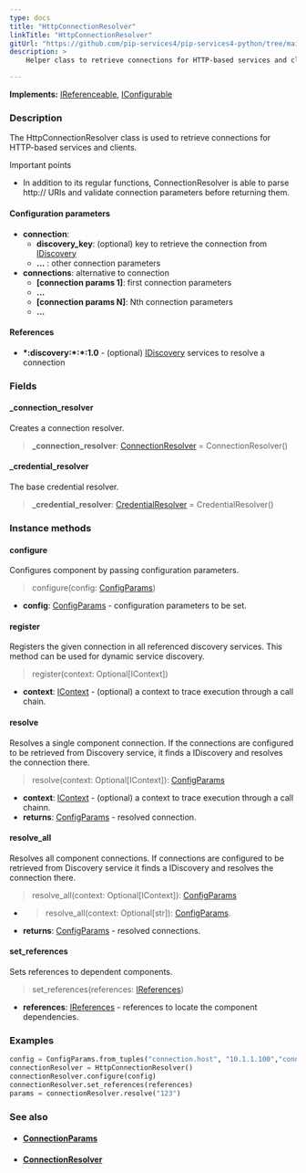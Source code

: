 ```yaml
---
type: docs
title: "HttpConnectionResolver"
linkTitle: "HttpConnectionResolver"
gitUrl: "https://github.com/pip-services4/pip-services4-python/tree/main/pip-services4-http-python"
description: >
    Helper class to retrieve connections for HTTP-based services and clients.

---
```


**Implements:** [IReferenceable](../../../components/refer/ireferenceable), [IConfigurable](../../../components/config/iconfigurable)

### Description

The HttpConnectionResolver class is used to retrieve connections for HTTP-based services and clients.

Important points

- In addition to its regular functions, ConnectionResolver is able to parse http:// URIs and validate connection parameters before returning them.

#### Configuration parameters

- **connection**:    
    - **discovery_key**: (optional) key to retrieve the connection from [IDiscovery](../../../config/connect/idiscovery)
    - **...** : other connection parameters
- **connections**: alternative to connection
    - **[connection params 1]**: first connection parameters
    -  **...**
    - **[connection params N]**: Nth connection parameters
    -  **...**


#### References

- **\*:discovery:\*:\*:1.0** - (optional) [IDiscovery](../../../config/connect/idiscovery) services to resolve a connection



### Fields

<span class="hide-title-link">

#### _connection_resolver
Creates a connection resolver.
> **_connection_resolver**: [ConnectionResolver](../../../config/connect/connection_resolver) = ConnectionResolver()

#### _credential_resolver
The base credential resolver.
> **_credential_resolver**: [CredentialResolver](../../../config/auth/credential_resolver) = CredentialResolver()

</span>


### Instance methods

#### configure
Configures component by passing configuration parameters.

> configure(config: [ConfigParams](../../../components/config/config_params))

- **config**: [ConfigParams](../../../components/config/config_params) - configuration parameters to be set.


#### register
Registers the given connection in all referenced discovery services. This method can be used for dynamic service discovery.

> register(context: Optional[IContext])

- **context**: [IContext](../../../components/context/icontext) - (optional) a context to trace execution through a call chain.


#### resolve
Resolves a single component connection. If the connections are configured to be retrieved from Discovery service,
it finds a IDiscovery and resolves the connection there.

> resolve(context: Optional[IContext]): [ConfigParams](../../../components/config/config_params)

- **context**: [IContext](../../../components/context/icontext) - (optional) a context to trace execution through a call chainn.
- **returns**: [ConfigParams](../../../components/config/config_params) - resolved connection.


#### resolve_all
Resolves all component connections. If connections are configured to be retrieved from Discovery service it finds a IDiscovery and resolves the connection there.

> resolve_all(context: Optional[IContext]): [ConfigParams](../../../components/config/config_params)

- > resolve_all(context: Optional[str]): [ConfigParams](../../../components/config/config_params).
- **returns**: [ConfigParams](../../../components/config/config_params) - resolved connections.


#### set_references
Sets references to dependent components.

> set_references(references: [IReferences](../../../components/refer/ireferences))

- **references**: [IReferences](../../../components/refer/ireferences) - references to locate the component dependencies.

### Examples

```python
config = ConfigParams.from_tuples("connection.host", "10.1.1.100","connection.port", 8080)
connectionResolver = HttpConnectionResolver()
connectionResolver.configure(config)
connectionResolver.set_references(references)
params = connectionResolver.resolve("123")
```


### See also
- #### [ConnectionParams](../../../components/connect/connection_params)
- #### [ConnectionResolver](../../../config/connect/connection_resolver)

